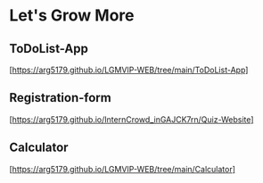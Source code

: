 # Let's Grow More


## ToDoList-App
[https://arg5179.github.io/LGMVIP-WEB/tree/main/ToDoList-App]

## Registration-form
[https://arg5179.github.io/InternCrowd_inGAJCK7rn/Quiz-Website]

## Calculator
[https://arg5179.github.io/LGMVIP-WEB/tree/main/Calculator]
